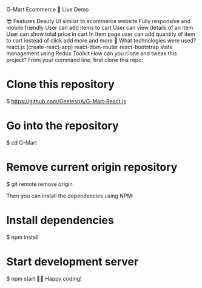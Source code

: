 G-Mart Ecommerce
📌 Live Demo


😎 Features
  Beauty UI similar to ecommerce website
  Fully responsive and mobile friendly
  User can add items to cart
  User can view details of an item
  User can show total price in cart
  In Item page user can add quantity of item to cart instead of click add more and more
🚀 What technologies were used?
  react.js (create-react-app)
  react-dom-router
  react-bootstrap
  state management using Redux Toolkit
  How can you clone and tweak this project?
  From your command line, first clone this repo:

# Clone this repository
$ https://github.com/GeeteshA/G-Mart-React.js

# Go into the repository
$ cd G-Mart

# Remove current origin repository
$ git remote remove origin

Then you can install the dependencies using NPM:

# Install dependencies
$ npm install

# Start development server
$ npm start
👨‍💻 Happy coding!
